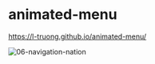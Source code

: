 # animated-menu
https://l-truong.github.io/animated-menu/

![06-navigation-nation](https://user-images.githubusercontent.com/11521905/235499423-3aef59ce-767f-4b7e-9308-404370687e01.png)
